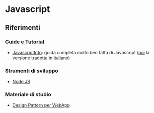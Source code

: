 # Javascript

## Riferimenti

### Guide e Tutorial

- [JavascriptInfo](http://javascript.info/): guida completa molto ben fatta di Javascript ([qui](http://it.javascript.info/) la versione tradotta in italiano)

### Strumenti di sviluppo
- [Node JS](https://nodejs.org/)

### Materiale di studio
- [Design Pattern per WebApp](https://www.patterns.dev/)